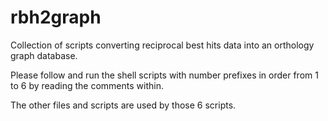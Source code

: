 # rbh2graph
Collection of scripts converting reciprocal best hits data into an orthology graph database.

Please follow and run the shell scripts with number prefixes in order from 1 to 6 by reading the comments within.

The other files and scripts are used by those 6 scripts.
